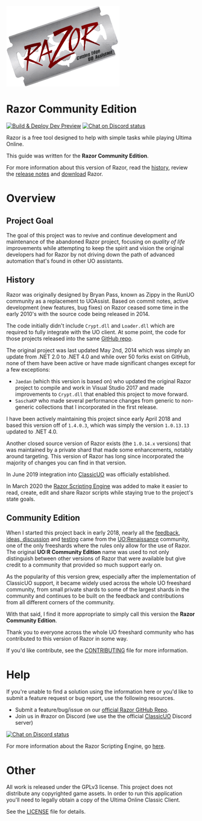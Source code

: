 ![razor](images/razor.png)

# Razor Community Edition

[![Build & Deploy Dev Preview](https://github.com/markdwags/Razor/actions/workflows/build.yml/badge.svg?branch=master)](https://github.com/markdwags/Razor/actions/workflows/build.yml)
[![Chat on Discord status](https://img.shields.io/discord/458277173208547350.svg?logo=discord)](https://discord.gg/zrdyYcc)

Razor is a free tool designed to help with simple tasks while playing Ultima Online.

This guide was written for the **Razor Community Edition**.

For more information about this version of Razor, read the [history](#history), review the [release notes](./releasenotes.md) and [download](./download.md) Razor.

# Overview

## Project Goal

The goal of this project was to revive and continue development and maintenance of the abandoned Razor project, focusing on *quality of life* improvements while attempting to keep the spirit and vision the original developers had for Razor by not driving down the path of advanced automation that's found in other UO assistants.

## History

Razor was originally designed by Bryan Pass, known as Zippy in the RunUO community as a replacement to UOAssist. Based on commit notes, active development (new features, bug fixes) on Razor ceased some time in the early 2010's with the source code being released in 2014.

The code initially didn't include `Crypt.dll` and `Loader.dll` which are required to fully integrate with the UO client. At some point, the code for those projects released into the same [GitHub repo](https://github.com/msturgill/razor).

The original project was last updated May 2nd, 2014 which was simply an update from .NET 2.0 to .NET 4.0 and while over 50 forks exist on GitHub, none of them have been active or have made significant changes except for a few exceptions:

* `Jaedan` (which this version is based on) who updated the original Razor project to compile and work in Visual Studio 2017 and made improvements to `Crypt.dll` that enabled this project to move forward.
* `SaschaKP` who made several performance changes from generic to non-generic collections that I incorporated in the first release.

I have been actively maintaining this project since early April 2018 and based this version off of `1.4.0.3`, which was simply the version `1.0.13.13` updated to .NET 4.0.

Another closed source version of Razor exists (the `1.0.14.x` versions) that was maintained by a private shard that made some enhancements, notably around targeting. This version of Razor has long since incorporated the majority of changes you can find in that version.

In June 2019 integration into [ClassicUO](https://github.com/andreakarasho/ClassicUO) was officially established.

In March 2020 the [Razor Scripting Engine](https://www.razorce.com/guide/) was added to make it easier to read, create, edit and share Razor scripts while staying true to the project's state goals.

## Community Edition

When I started this project back in early 2018, nearly all the [feedback, ideas, discussion](https://www.uorforum.com/threads/improving-razor-razor-development.33134/) and [testing](https://www.uorforum.com/threads/razor-1-5-bug-issue-release-tracking.33405/) came from the [UO:Renaissance](http://www.uorenaissance.com) community, one of the only freeshards where the rules only allow for the use of Razor. The original **UO:R Community Edition** name was used to not only distinguish between other versions of Razor that were available but give credit to a community that provided so much support early on.

As the popularity of this version grew, especially after the implementation of ClassicUO support, it became widely used across the whole UO freeshard community, from small private shards to some of the largest shards in the community and continues to be built on the feedback and contributions from all different corners of the community.

With that said, I find it more appropriate to simply call this version the **Razor Community Edition**.

Thank you to everyone across the whole UO freeshard community who has contributed to this version of Razor in some way.

If you'd like contribute, see the [CONTRIBUTING](https://github.com/markdwags/Razor/blob/master/CONTRIBUTING.md) file for more information.

# Help

If you're unable to find a solution using the information here or you'd like to submit a feature request or bug report, use the following resources.

* Submit a feature/bug/issue on our [official Razor GitHub Repo](https://github.com/markdwags/Razor/issues).
* Join us in #razor on Discord (we use the the official [ClassicUO](https://www.classicuo.eu/) Discord server)

[![Chat on Discord status](https://img.shields.io/discord/458277173208547350.svg?logo=discord)](https://discord.gg/zrdyYcc)

For more information about the Razor Scripting Engine, go [here](https://www.razorce.com/guide/).

# Other

All work is released under the GPLv3 license. This project does not distribute any copyrighted game assets. In order to run this application you'll need to legally obtain a copy of the Ultima Online Classic Client.

See the [LICENSE](https://github.com/markdwags/Razor/blob/master/LICENSE.md) file for details.
